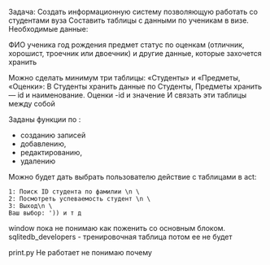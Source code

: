 Задача:
Создать информационную систему позволяющую работать со студентами вуза 
Составить таблицы с данными по ученикам в визе. Необходимые данные:

ФИО ученика год рождения предмет  статус по оценкам (отличник, хорошист, троечник или двоечник) и другие данные, которые захочется хранить

Можно сделать минимум три таблицы: «Студенты» и «Предметы, «Оценки»: 
В Студенты хранить данные по Студенты, 
Предметы хранить —  id и наименование.
Оценки -id и значение
И связать эти таблицы между собой


Заданы функции по :
- созданию записей
- добавлению,
- редактированию,
- удалению


Можно будет дать выбрать пользователю действие с таблицами в act:
  
    1: Поиск ID студента по фамилии \n \
    2: Посмотреть успеваемость студент \n \
    3: Выход\n \
    Ваш выбор: ')) и т д



window пока не понимаю как поженить со основным блоком.
sqlitedb_developers - тренировочная таблица потом ее не будет

print.py Не работает не понимаю почему